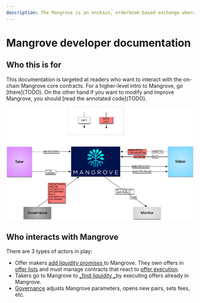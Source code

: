 ```yaml
---
description: The Mangrove is an onchain, orderbook-based exchange where offers are code.
---
```


# Mangrove developer documentation

## Who this is for

This documentation is targeted at readers who want to interact with the on-chain Mangrove core contracts. For a higher-level intro to Mangrove, go \[there]\(TODO). On the other hand if you want to modify and improve Mangrove, you should \[read the annotated code]\(TODO).

![Liquidity takers (left) and makers (right) interacting with the Mangrove](.gitbook/assets/contactMap.png)

## Who interacts with Mangrove

There are 3 types of actors in play:

* Offer makers [add _liquidity promises_ ](offer-taker/)to Mangrove. They own offers in [offer lists](broken-reference) and must manage contracts that react to [offer execution](data-structures/offer-data-structures.md).
* Takers go to Mangrove to [_find liquidity _](offer-maker/)by executing offers already in Mangrove.
* [Governance](meta-topics/governance.md#offer-list-specific-governance-parameters) adjusts Mangrove parameters, opens new pairs, sets fees, etc.

